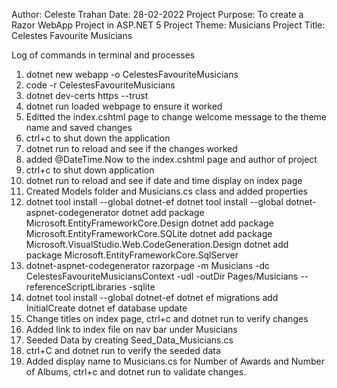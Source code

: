 Author: Celeste Trahan
Date: 28-02-2022
Project Purpose: To create a Razor WebApp Project in ASP.NET 5 
Project Theme: Musicians
Project Title: Celestes Favourite Musicians 

Log of commands in terminal and processes 
1. dotnet new webapp -o CelestesFavouriteMusicians
2. code -r CelestesFavouriteMusicians 
3. dotnet dev-certs https --trust 
4. dotnet run loaded webpage to ensure it worked
5. Editted the index.cshtml page to change welcome message to the theme name and saved changes
6. ctrl+c to shut down the application 
7. dotnet run to reload and see if the changes worked 
8. added @DateTime.Now to the index.cshtml page and author of project
9. ctrl+c to shut down application
10. dotnet run to reload and see if date and time display on index page 
11. Created Models folder and Musicians.cs class and added properties
12. dotnet tool install --global dotnet-ef
dotnet tool install --global dotnet-aspnet-codegenerator
dotnet add package Microsoft.EntityFrameworkCore.Design
dotnet add package Microsoft.EntityFrameworkCore.SQLite
dotnet add package Microsoft.VisualStudio.Web.CodeGeneration.Design
dotnet add package Microsoft.EntityFrameworkCore.SqlServer
13. dotnet-aspnet-codegenerator razorpage -m Musicians -dc CelestesFavouriteMusiciansContext -udl -outDir Pages/Musicians --referenceScriptLibraries -sqlite
14. dotnet tool install --global dotnet-ef
dotnet ef migrations add InitialCreate
dotnet ef database update
15. Change titles on index page, ctrl+c and dotnet run to verify changes 
16. Added link to index file on nav bar under Musicians 
17. Seeded Data by creating Seed_Data_Musicians.cs 
18. ctrl+C and dotnet run to verify the seeded data 
19. Added display name to Musicians.cs for Number of Awards and Number of Albums, ctrl+c and dotnet run to validate changes. 